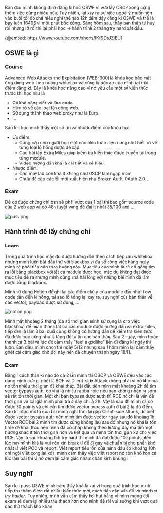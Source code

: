 Ban đầu mình không định đăng kí học OSWE vì vừa lấy OSCP xong cộng thêm việc cũng nhiều nữa. Tuy nhiên, lại xảy ra sự việc ngoài ý muốn nên vào buổi tối đó chả hiểu nghĩ thế nào 12h đêm dậy đăng kí OSWE và thế là bay luôn 1649$ vì một phút bốc đồng. Sáng hôm sau, thấy bản thân tự hủy rồi nhưng lỡ rồi thì lại phải học => hành trình 2 tháng try hard bắt đầu.

{@embed: https://www.youtube.com/shorts/IKf9DsJZiEU}

## **OSWE là gì**
### Course
Advanced Web Attacks and Exploitation (WEB-300) là khóa học bảo mật ứng dụng web theo hướng whitebox và cũng là ước ao của mình tại thời điểm đăng kí. Đây là khóa học nâng cao vì nó yêu cầu một số kiến thức trước khi học như là 
* Có khả năng viết và đọc code.
* Hiểu rõ về các loại tấn công web.
* Sử dụng thành thạo web proxy như là Burp.
* ...

Sau khi học mình thấy một số ưu và nhược điểm của khóa học
* Ưu điểm: 
  * Cung cấp cho người học một các nhìn toàn diện cũng như hiễu rõ về từng loại lỗ hổng được đề cập.
  * Các bài tập Extra Miles giúp kiểm tra kiến thức được truyền tải trong từng module.
  * Video hướng dẫn khá là chi tiết và dễ hiểu.
* Nhược điểm:
  * Các máy lab còn khá ít không như OSCP làm ngập mồm 
  * Chưa đề cập các lỗi mới xuất hiện như Broken Auth, OAuth 2.0, ...


### Exam
Để có được chứng chỉ bạn sẽ phải vượt qua 1 bài thi bao gồm source code của 2 web app và có 48h tuyệt vọng để đạt ít nhất 85/100 and ...

![pass.png](https://images.viblo.asia/24116f84-81f2-4f5c-94bb-bc9a974e40ec.png)

## Hành trình để lấy chứng chỉ
### Learn
Trong quá trình học mặc dù được hướng dẫn theo cách tiếp cận whitebox nhưng mình luôn bắt đầu thử với blackbox vì đa số công việc hàng ngày mình sẽ phải tiếp cận theo hướng này. Mục tiêu của mình là sẽ cố gắng tìm ra lỗi bằng blackbox với tất cả module được học, mặc dù không đạt được mục tiêu đề ra nhưng mình cũng khá hài lòng với những bài mình đã làm được bằng blackbox.

Mình sử dụng Notion để ghi lại các điểm chú ý của module đấy như: flow code dẫn đến lỗ hổng, tại sao lỗ hổng lại xảy ra, suy nghĩ của bản thân về các vector, payload được sử dụng, ...

![notion.png](https://images.viblo.asia/23cc2657-6430-43cb-ba50-f098144b15f9.png)

Mình mất khoảng 2 tháng (đa số thời gian mình sử dụng là cho việc blackbox) để hoàn thành tất cả các module được hướng dẫn và extra miles, tiếp đến là làm 3 bài cuối cùng không có hướng dẫn để kiểm tra kiến thức đã được học cũng như là tăng độ tự tin cho bản thân. Sau 2 ngày, mình hoàn thành cả 3 bài và lúc đó cảm thấy "feel a godlike" liền đi đăng kí ngày thi luôn. Ban đầu, mình chọn thi ngày 5/12 nhưng sau 1 hôm mình lại cảm thấy ghét cái cảm giác chờ đợi này nên đã chuyển thành ngày 18/11.


### Exam
Bằng 1 cách thần kì nào đó cả 2 lần mình thi OSCP và OSWE đều vào các dạng mình cực gì ghét là BOF và Client-side Attack không phải vì nó khó mà nó tốn nhiều thời gian để khai thác. Bài đầu tiên mình mất khoảng 2h để tìm vector bypass auth, có khá là nhiều rabbit hole nếu bạn không nhận ra sớm sẽ rất tốn thời gian. Một khi bạn bypass được auth thì RCE nó chỉ là vấn đề thời gian và cái giá mình phải trả ở đây chỉ là 2h. Vậy là sau 4h mình đã có được 50 points và chỉ cần tìm được vector bypass auth ở bài 2 là đủ điểm. Sau khi đọc mô tả của bài mình nghĩ thôi lại gặp Client-side Attack, do biết được vector bypass auth nên mình tìm được vector ngay sau đó khoảng 1h. Vector RCE bài 2 mình tìm được cũng không lâu sau đó nhưng nó khá là tốn time để khai thác nên mình đã cố chấp không theo hướng đấy mà tìm một hướng khác ít tốn thời gian hơn và kết quả và mình tốn thời gian x2 cho việc RCE. Vậy là sau khoảng 15h try hard thì mình đã đạt được 100 points, đến lúc này mình khá là vui nên xin break tí để đi gáy và chuẩn bị cho phần khó nhất là viết POC và report. Viết report tiêu tốn của mình đâu đó khoảng 10h chỉ ngồi viết xong lại xóa, mình cảm thấy việc viết report nó còn khó hơn cả lúc làm bài thi vì nó đem lại cảm giác nhàm chán kinh khủng !

## Suy nghĩ
Sau khi pass OSWE mình cảm thấy khá là vui vì trong quá trình học mình tiếp thu thêm được rất nhiều kiến thức mới, cách tiếp cận vấn đề và mindset *try harder*. Tuy nhiên, mình vẫn cảm thấy hơi hụt hẫng vì mình mong đợi exam sẽ đem lại nhiều thử thách hơn cho mình để rồi vui sướng khi vượt quá các thử thách khó khăn.
